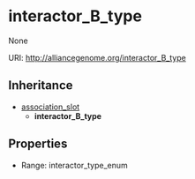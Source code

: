 # interactor_B_type

None

URI: http://alliancegenome.org/interactor_B_type




## Inheritance

* [association_slot](association_slot.md)
    * **interactor_B_type**



## Properties

 * Range: interactor_type_enum


